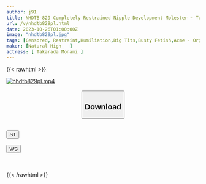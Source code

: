 ```yaml
---
author: j91
title: NHDTB-829 Completely Restrained Nipple Development Molester ~ Turn The Nipples Of A Big-breasted Beauty, Which Can Be Seen Even With Her Clothes On, Into A Clitoris With Daily Restraint Torture! ～
url: /v/nhdtb829pl.html
date: 2023-10-26T01:00:00Z
image: "nhdtb829pl.jpg"
tags: [Censored, Restraint,Humiliation,Big Tits,Busty Fetish,Acme · Orgasm	]
maker: [Natural High   ]
actress: [ Takarada Monami ]
---
```



{{< rawhtml >}}

<div class="video" data-videoid="Jkp1JrKPj6ujLkl">
    <a href="javascript:;">
        <img src="https://my.j91.asia/v/nhdtb829pl.jpg" width="WIDTH" height="HEIGHT" alt="nhdtb829pl.mp4" loading="lazy">
    </a>
</div>

<script type="text/javascript" src="https://j91.asia/asset/on-demand-st.js"></script>

<br>
  <link rel="stylesheet" href="https://j91.asia/asset/bs5.css">
  
  <center>
  <button class="btn btn-primary" type="button" data-bs-toggle="collapse" data-bs-target=".multi-collapse" aria-expanded="false" aria-controls="multiCollapseExample1 multiCollapseExample2"><h2>Download</h2></button></center>
</p>
<div class="row">
  <div class="col">
    <div class="collapse multi-collapse" id="multiCollapseExample1">
      <div class="card card-body">
	      	      <br>
<div class="buttons">  
<a href="https://streamtape.to/v/Jkp1JrKPj6ujLkl"><button class="btn-hover color-3"><i class="fa fa-download"></i> ST</button></a></div>
    </div>
  </div>
</div>
  <div class="col">
    <div class="collapse multi-collapse" id="multiCollapseExample2">
      <div class="card card-body">
	      <br>
<div class="buttons">
    <a href="https://wolfstream.tv/6fhwl9idioue"><button class="btn-hover color-9"><i class="fa fa-download"></i> WS</button></a></div>
<br><br>
      </div>
    </div>
  </div>
</div>

{{< /rawhtml >}}
